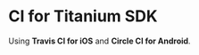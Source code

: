 CI for Titanium SDK
===================

Using **Travis CI for iOS** and **Circle CI for Android**.
